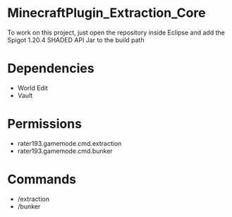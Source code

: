 # MinecraftPlugin_Extraction_Core

To work on this project, just open the repository inside Eclipse and add the Spigot 1.20.4 SHADED API Jar to the build path

# Dependencies
* World Edit
* Vault

# Permissions
* rater193.gamemode.cmd.extraction
* rater193.gamemode.cmd.bunker

# Commands
* /extraction
* /bunker
